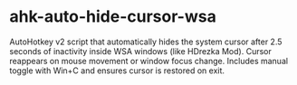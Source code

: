 # ahk-auto-hide-cursor-wsa
AutoHotkey v2 script that automatically hides the system cursor after 2.5 seconds of inactivity inside WSA windows (like HDrezka Mod). Cursor reappears on mouse movement or window focus change. Includes manual toggle with Win+C and ensures cursor is restored on exit.
